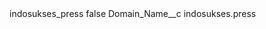 <?xml version="1.0" encoding="UTF-8"?>
<CustomMetadata xmlns="http://soap.sforce.com/2006/04/metadata" xmlns:xsi="http://www.w3.org/2001/XMLSchema-instance" xmlns:xsd="http://www.w3.org/2001/XMLSchema">
    <label>indosukses_press</label>
    <protected>false</protected>
    <values>
        <field>Domain_Name__c</field>
        <value xsi:type="xsd:string">indosukses.press</value>
    </values>
</CustomMetadata>

